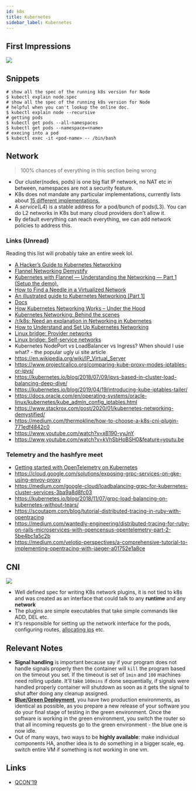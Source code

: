 ```yaml
---
id: k8s
title: Kubernetes
sidebar_label: Kubernetes
---
```


## First Impressions

![](/img/k8s_arch.png)

## Snippets

```shell
# show all the spec of the running k8s version for Node
$ kubectl explain node.spec
# show all the spec of the running k8s version for Node
# helpful when you can't lookup the online doc.
$ kubectl explain node --recursive
# getting pods
$ kubectl get pods --all-namespaces
$ kubectl get pods --namespace=<name>
# execing into a pod
$ kubectl exec -it <pod-name> -- /bin/bash
```

## Network

> 100% chances of everything in this section being wrong

- Our cluster(nodes, pods) is one big flat IP network, no NAT etc in between, namespaces are not a security feature.
- K8s does not mandate any particular implementations, currently lists about [15 different implementations.](https://kubernetes.io/docs/concepts/cluster-administration/networking/#how-to-implement-the-kubernetes-networking-model)
- A _service_(L4) is a stable address for a pod/bunch of pods(L3). You can do L2 networks in K8s but many cloud providers don't allow it.
- By default everything can reach everything, we can add network policies to address this.

### Links (Unread)

Reading this list will probably take an entire week lol.

- [A Hacker’s Guide to Kubernetes Networking](https://thenewstack.io/hackers-guide-kubernetes-networking/)
- [Flannel Networking Demystify](https://msazure.club/flannel-networking-demystify/)
- [Kubernetes with Flannel — Understanding the Networking — Part 1 (Setup the demo).](https://medium.com/@anilkreddyr/kubernetes-with-flannel-understanding-the-networking-part-1-7e1fe51820e4)
- [How to Find a Needle in a Virtualized Network](https://www.praqma.com/stories/debugging-kubernetes-networking/)
- [An illustrated guide to Kubernetes Networking [Part 1]](https://itnext.io/an-illustrated-guide-to-kubernetes-networking-part-1-d1ede3322727)
- [Docs](https://kubernetes.io/docs/concepts/cluster-administration/networking/)
- [How Kubernetes Networking Works – Under the Hood](https://neuvector.com/network-security/advanced-kubernetes-networking/)
- [Kubernetes Networking: Behind the scenes](https://itnext.io/kubernetes-networking-behind-the-scenes-39a1ab1792bb)
- [/r/k8s: Need an explanation in Networking in Kubernetes](https://www.reddit.com/r/kubernetes/comments/9ytvme/need_an_explanation_in_networking_in_kubernetes/)
- [How to Understand and Set Up Kubernetes Networking](https://dzone.com/articles/how-to-understand-and-setup-kubernetes-networking)
- [Linux bridge: Provider networks](https://docs.openstack.org/neutron/pike/admin/deploy-lb-provider.html#architecture)
- [Linux bridge: Self-service networks](https://docs.openstack.org/neutron/pike/admin/deploy-lb-selfservice.html#architecture)
- Kubernetes NodePort vs LoadBalancer vs Ingress? When should I use what? - the popular ugly ui site article
- https://en.wikipedia.org/wiki/IP_Virtual_Server
- https://www.projectcalico.org/comparing-kube-proxy-modes-iptables-or-ipvs/
- https://kubernetes.io/blog/2018/07/09/ipvs-based-in-cluster-load-balancing-deep-dive/
- https://kubernetes.io/blog/2019/04/19/introducing-kube-iptables-tailer/
- https://docs.oracle.com/en/operating-systems/oracle-linux/kubernetes/kube_admin_config_iptables.html
- https://www.stackrox.com/post/2020/01/kubernetes-networking-demystified/
- https://medium.com/thermokline/how-to-choose-a-k8s-cni-plugin-771edf4842c0
- https://www.youtube.com/watch?v=xB190-yyJnY
- https://www.youtube.com/watch?v=kVhSbHoBSH0&feature=youtu.be

### Telemetry and the hashfyre meet

- [Getting started with OpenTelemetry on Kubernetes](https://signoz.io/blog/opentelemetry-kubernetes/)
- https://cloud.google.com/solutions/exposing-grpc-services-on-gke-using-envoy-proxy
- https://medium.com/google-cloud/loadbalancing-grpc-for-kubernetes-cluster-services-3ba9a8d8fc03
- https://kubernetes.io/blog/2018/11/07/grpc-load-balancing-on-kubernetes-without-tears/
- https://scoutapm.com/blog/tutorial-distributed-tracing-in-ruby-with-opentracing
- https://medium.com/wantedly-engineering/distributed-tracing-for-ruby-on-rails-microservices-with-opencensus-opentelemetry-part-2-5be4bc1a5c2b
- https://medium.com/velotio-perspectives/a-comprehensive-tutorial-to-implementing-opentracing-with-jaeger-a01752e1a8ce

## CNI

![](/img/k8s_cni.png)

- Well defined spec for writing K8s network plugins, it is not tied to k8s and was created as an interface that could talk to any **runtime** and any **network**
- The plugins are simple executables that take simple commands like ADD, DEL etc.
- It's responsible for setting up the network interface for the pods, configuring routes, [allocating ips](https://en.wikipedia.org/wiki/IP_address_management) etc.

## Relevant Notes

- **Signal handling** is important because say if your program does not handle signals properly then the container will `kill` the program based on the timeout you set. If the timeout is set of `1min` and `100` machines need rolling update. It'll take `100mins` if done sequentially, if signals were handled properly container will shutdown as soon as it gets the signal to shut after doing any cleanup assigned.
- [**Blue/Green Deployment**](https://martinfowler.com/bliki/BlueGreenDeployment.html), you have two production environments, as identical as possible, as you prepare a new release of your software you do your final stage of testing in the green environment. Once the software is working in the green environment, you switch the router so that all incoming requests go to the green environment - the blue one is now idle.
- Out of many ways, two ways to be **highly available**: make individual components HA, another idea is to do something in a bigger scale, eg. switch entire VM if something is not working in one vm.

## Links

- [QCON'19](https://www.youtube.com/playlist?list=PLBAFXs0YjviJwCoxSUkUPhsSxDJzpZbJd)
